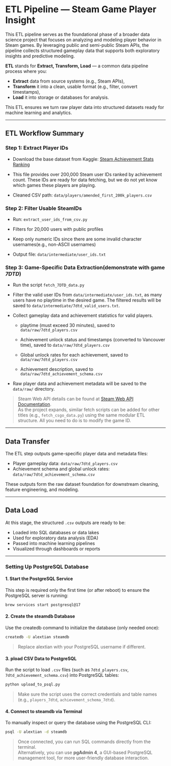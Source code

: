 # ETL Pipeline — Steam Game Player Insight

This ETL pipeline serves as the foundational phase of a broader data science project that focuses on analyzing and modeling player behavior in Steam games. By leveraging public and semi-public Steam APIs, the pipeline collects structured gameplay data that supports both exploratory insights and predictive modeling.

**ETL** stands for **Extract, Transform, Load** — a common data pipeline process where you:

- **Extract** data from source systems (e.g., Steam APIs),
- **Transform** it into a clean, usable format (e.g., filter, convert timestamps),
- **Load** it into storage or databases for analysis.

This ETL ensures we turn raw player data into structured datasets ready for machine learning and analytics.

---

## ETL Workflow Summary

### Step 1: Extract Player IDs

- Download the base dataset from Kaggle: [Steam Achievement Stats Ranking](https://www.kaggle.com/datasets/patrickgendotti/steam-achievementstatscom-rankings)

- This file provides over 200,000 Steam user IDs ranked by achievement count. These IDs are ready for data fetching, but we do not yet know which games these players are playing.

- Cleaned CSV path: `data/players/amended_first_200k_players.csv`

### Step 2: Filter Usable SteamIDs

- Run: `extract_user_ids_from_csv.py`

- Filters for 20,000 users with public profiles

- Keep only numeric IDs since there are some invalid character usernames(e.g., non-ASCII usernames)

- Output file: `data/intermediate/user_ids.txt`

### Step 3: Game-Specific Data Extraction(demonstrate with game *7DTD*)

- Run the script `fetch_7DTD_data.py`

- Filter the valid user IDs from `data/intermediate/user_ids.txt`, as many users have no playtime in the desired game. The filtered results will be saved to `data/intermediate/7dtd_valid_users.txt`.

- Collect gameplay data and achievement statistics for valid players.
  
  - playtime (must exceed 30 minutes), saved to `data/raw/7dtd_players.csv`
  
  - Achievement unlock status and timestamps (converted to Vancouver time), saved to `data/raw/7dtd_players.csv`
  
  - Global unlock rates for each achievement, saved to `data/raw/7dtd_players.csv`
  
  - Achievement description, saved to `data/raw/7dtd_achievement_schema.csv`

- Raw player data and achievement metadata will be saved to the `data/raw/` directory.

> Steam Web API details can be found at [Steam Web API Documentation](https://steamcommunity.com/dev).  
> As the project expands, similar fetch scripts can be added for other titles (e.g., `fetch_csgo_data.py`) using the same modular ETL structure. All you need to do is to modify the game ID.

---

## Data Transfer

The ETL step outputs game-specific player data and metadata files:

- Player gameplay data: `data/raw/7dtd_players.csv`
- Achievement schema and global unlock rates: `data/raw/7dtd_achievement_schema.csv`

These outputs form the raw dataset foundation for downstream cleaning, feature engineering, and modeling.

---

## Data Load

At this stage, the structured `.csv` outputs are ready to be:

- Loaded into SQL databases or data lakes  
- Used for exploratory data analysis (EDA)  
- Passed into machine learning pipelines  
- Visualized through dashboards or reports  

---

### Setting Up PostgreSQL Database

#### 1. Start the PostgreSQL Service  

This step is required only the first time (or after reboot) to ensure the PostgreSQL server is running:

```bash
brew services start postgresql@17
```

#### 2. Create the steamdb Database

Use the createdb command to initialize the database (only needed once):

```bash
createdb -U alextian steamdb
```

> Replace alextian with your PostgreSQL username if different.

#### 3. pload CSV Data to PostgreSQL

Run the script to load `.csv` files (such as `7dtd_players.csv`, `7dtd_achievement_schema.csv`) into PostgreSQL tables:

```bash
python upload_to_psql.py
```

> Make sure the script uses the correct credentials and table names (e.g., `players_7dtd`, `achievement_schema_7dtd`).

#### 4. Connect to steamdb via Terminal

To manually inspect or query the database using the PostgreSQL CLI:

```bash
psql -U alextian -d steamdb
```

> Once connected, you can run SQL commands directly from the terminal.  
> Alternatively, you can use **pgAdmin 4**, a GUI-based PostgreSQL management tool, for more user-friendly database interaction.